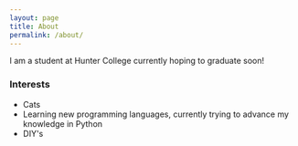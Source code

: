 ```yaml
---
layout: page
title: About
permalink: /about/
---
```


I am a student at Hunter College currently hoping to graduate soon!

### Interests
- Cats
- Learning new programming languages, currently trying to advance my knowledge in Python
- DIY's

